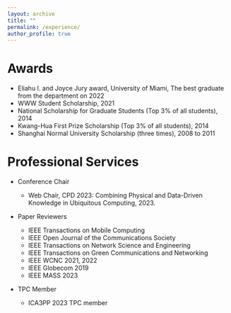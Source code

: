 ```yaml
---
layout: archive
title: ""
permalink: /experience/
author_profile: true
---
```


<!-- # Works -->
<!-- * ### **Assistant Professor**, Middle Tennessee State University, 2023 to present. -->
<!-- * ### **Research Intern**, Futurewei, Summer 2022. -->
<!--   * Research intern at IC lab. Focus on neural rendering dynamic human poses in metaverse. -->
<!-- * ### **Research Assistant** -->
<!-- University of Miami, 2018 to present. -->
<!-- * ### **Teaching Assistant** -->
<!-- University of Miami, 2020 to 2021. -->
<!--   * ECE212-S - Processors: Hardware, Software, and Interfacing (Fall 2020, Spring 2021). -->
<!--   * ECE417-O - Embedded Microprocessor System Design (Fall 2020). -->
<!--   * Courses taught include circuit analysis, digital logic, microprocessors, computer architecture (undergraduate and graduate levels), and embedded systems design based on DE1-SOC kit. -->
<!-- * ### **Software Engineer**, ZTE Corporation,  2015 to 2018. -->
<!--   * Our team developed the product [ZXUN SSS-Supplementary Service Server](https://www.zte.com.cn/global/products/core_network/packet_core/voice_communication/425187) based on the 3GPP standard. -->
<!--   * C, C++, Python -->
<!-- * ### Research Assistant -->
<!-- Shanghai University, 08/2012 to 05/2015. -->

# Awards
- Eliahu I. and Joyce Jury award, University of Miami, The best graduate from the department on 2022
- WWW Student Scholarship, 2021
- National Scholarship for Graduate Students (Top 3% of all students), 2014
- Kwang-Hua First Prize Scholarship (Top 3% of all students), 2014
- Shanghai Normal University Scholarship (three times), 2008 to 2011

# Professional Services
- Conference Chair
  - Web Chair, CPD 2023: Combining Physical and Data-Driven Knowledge in Ubiquitous Computing, 2023.

- Paper Reviewers
  - IEEE Transactions on Mobile Computing
  - IEEE Open Journal of the Communications Society
  - IEEE Transactions on Network Science and Engineering
  - IEEE Transactions on Green Communications and Networking
  - IEEE WCNC 2021, 2022
  - IEEE Globecom 2019
  - IEEE MASS 2023

- TPC Member
  - ICA3PP 2023 TPC member


<!-- # Professional Membership -->
<!-- - Student member of IEEE -->
<!-- - Student member of ACM -->

<!-- # Volunteer -->
<!-- - National Science Bowl (NSB), 2021 -->
<!-- - Shanghai EXPO, 2010 -->
